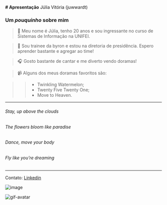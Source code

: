 
**# Apresentação** Júlia Vitória (juwwardt)

### Um *pouquinho* sobre mim
> 💭 Meu nome é Júlia, tenho 20 anos e sou ingressante no curso de Sistemas de Informação na UNIFEI.

> 📝 Sou trainee da byron e estou na diretoria de presidência. Espero aprender bastante e agregar ao time!

> 🎧 Gosto bastante de cantar e me diverto vendo doramas!

> 📹 Alguns dos meus doramas favoritos são:

> > - Twinkling Watermelon;
> > - Twenty Five Twenty One;
> > - Move to Heaven.
___
###### Stay, up above the clouds

###### The flowers bloom like paradise

###### Dance, move your body

###### Fly like you’re dreaming

___

Contato: [Linkedin](https://www.linkedin.com/in/j%C3%BAlia-arenhardt/)

![image](https://img.shields.io/badge/LinkedIn-0077B5?style=for-the-badge&logo=linkedin&logoColor=white)


![gif-avatar](https://cdn.discordapp.com/attachments/925523296194297907/1244075038240669806/Design_sem_nome.gif?ex=6653caaa&is=6652792a&hm=1858e0ad8265c7a1b9e1630b9006aa8839202ff2c8a00e0854d5f00342e3d00f&)